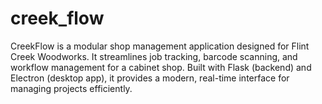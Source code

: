 # creek_flow
CreekFlow is a modular shop management application designed for Flint Creek Woodworks. It streamlines job tracking, barcode scanning, and workflow management for a cabinet shop. Built with Flask (backend) and Electron (desktop app), it provides a modern, real-time interface for managing projects efficiently.
